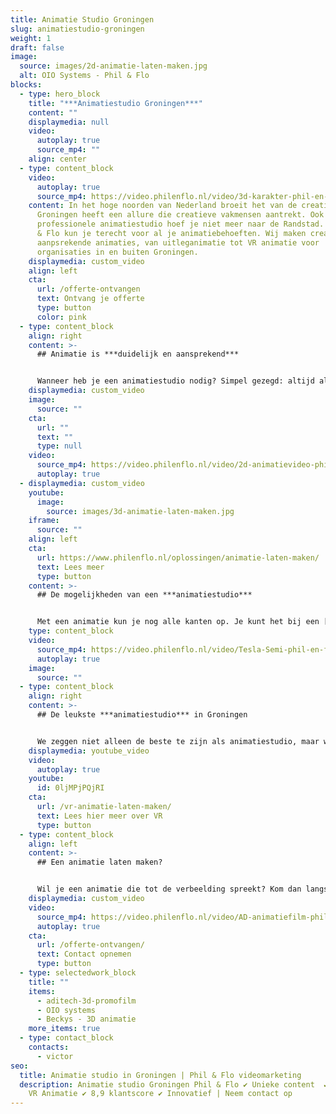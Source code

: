 ```yaml
---
title: Animatie Studio Groningen
slug: animatiestudio-groningen
weight: 1
draft: false
image:
  source: images/2d-animatie-laten-maken.jpg
  alt: OIO Systems - Phil & Flo
blocks:
  - type: hero_block
    title: "***Animatiestudio Groningen***"
    content: ""
    displaymedia: null
    video:
      autoplay: true
      source_mp4: ""
    align: center
  - type: content_block
    video:
      autoplay: true
      source_mp4: https://video.philenflo.nl/video/3d-karakter-phil-en-flo.mp4
    content: In het hoge noorden van Nederland broeit het van de creativiteit.
      Groningen heeft een allure die creatieve vakmensen aantrekt. Ook voor een
      professionele animatiestudio hoef je niet meer naar de Randstad. Bij Phil
      & Flo kun je terecht voor al je animatiebehoeften. Wij maken creatieve en
      aanpsrekende animaties, van uitleganimatie tot VR animatie voor
      organisaties in en buiten Groningen.
    displaymedia: custom_video
    align: left
    cta:
      url: /offerte-ontvangen
      text: Ontvang je offerte
      type: button
      color: pink
  - type: content_block
    align: right
    content: >-
      ## Animatie is ***duidelijk en aansprekend***


      Wanneer heb je een animatiestudio nodig? Simpel gezegd: altijd als je een verhaal te vertellen hebt waarvoor alleen video niet genoeg is. Daarbij kun je denken aan een filmpje om iets uit te leggen (dat wordt ook wel een [uitleg-animatie](https://www.philenflo.nl/uitleganimatie-laten-maken/) genoemd), maar ook als het gaat om een luchtige, vrolijke toon aan te slaan. Dat laatste kan goed uitpakken voor een [commercial](https://www.philenflo.nl/reclamevideo/), maar bijvoorbeeld ook voor een bedrijfsanimatie. Daarin laat je kort en duidelijk zien waar jouw onderneming voor staat.
    displaymedia: custom_video
    image:
      source: ""
    cta:
      url: ""
      text: ""
      type: null
    video:
      source_mp4: https://video.philenflo.nl/video/2d-animatievideo-phil-en-flo.mp4
      autoplay: true
  - displaymedia: custom_video
    youtube:
      image:
        source: images/3d-animatie-laten-maken.jpg
    iframe:
      source: ""
    align: left
    cta:
      url: https://www.philenflo.nl/oplossingen/animatie-laten-maken/
      text: Lees meer
      type: button
    content: >-
      ## De mogelijkheden van een ***animatiestudio***


      Met een animatie kun je nog alle kanten op. Je kunt het bij een [stijlvolle 2D-animatie](/2d-animatie/) houden, of de diepte ingaan met een [3D-animatie](https://www.philenflo.nl/3-d-animatie-laten-maken/). Daarnaast kies je voor de juiste muziek onder je animatiefilm, en een prettige vertelstem. Zeker bij uitleganimaties is het belangrijk dat je de juiste elementen kiest, zodat de kijkers niet afhaken. Gelukkig weten de vakmensen van Phil & Flo’s animatiestudio in [Groningen](https://www.philenflo.nl/animatie-groningen/) goed wat werkt en wat niet. Samen met hen ontwikkel je je animatiefilm van concept tot videofilm.
    type: content_block
    video:
      source_mp4: https://video.philenflo.nl/video/Tesla-Semi-phil-en-flo.mp4
      autoplay: true
    image:
      source: ""
  - type: content_block
    align: right
    content: >-
      ## De leukste ***animatiestudio*** in Groningen


      We zeggen niet alleen de beste te zijn als animatiestudio, maar we zijn ook nog eens de leukste animatiestudio in Groningen. Kom bij ons langs en ontdek alle toffe mogelijkheden met animatiefilms. Naast het maken van je animatie vertellen we je ook hoe je deze zo effectief mogelijk gebruikt. Zo voorkom je dat deze nooit gezien wordt, want dat gebeurd nog te veel. Wij creëren een animatiefilm en adviseren je over de maximale online inzet van deze film!
    displaymedia: youtube_video
    video:
      autoplay: true
    youtube:
      id: 0ljMPjPQjRI
    cta:
      url: /vr-animatie-laten-maken/
      text: Lees hier meer over VR
      type: button
  - type: content_block
    align: left
    content: >-
      ## Een animatie laten maken?


      Wil je een animatie die tot de verbeelding spreekt? Kom dan langs in onze animatiestudio in Groningen, dan nemen we direct alle plannen door. Uiteraard kun je ook vragen om een online prijsindicatie!
    displaymedia: custom_video
    video:
      source_mp4: https://video.philenflo.nl/video/AD-animatiefilm-phil-en-flo.mp4
      autoplay: true
    cta:
      url: /offerte-ontvangen/
      text: Contact opnemen
      type: button
  - type: selectedwork_block
    title: ""
    items:
      - aditech-3d-promofilm
      - OIO systems
      - Beckys - 3D animatie
    more_items: true
  - type: contact_block
    contacts:
      - victor
seo:
  title: Animatie studio in Groningen | Phil & Flo videomarketing
  description: Animatie studio Groningen Phil & Flo ✔ Unieke content  ✔ 2D ✔ 3D ✔
    VR Animatie ✔ 8,9 klantscore ✔ Innovatief | Neem contact op
---
```

